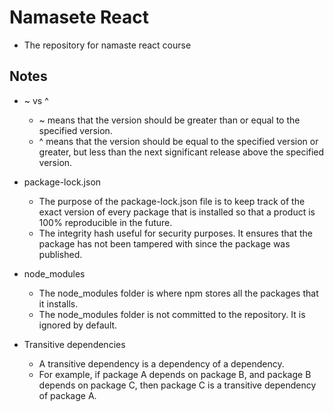 # Namasete React

- The repository for namaste react course

## Notes

- ~ vs ^

  - ~ means that the version should be greater than or equal to the specified version.
  - ^ means that the version should be equal to the specified version or greater, but less than the next significant release above the specified version.

- package-lock.json

  - The purpose of the package-lock.json file is to keep track of the exact version of every package that is installed so that a product is 100% reproducible in the future.
  - The integrity hash useful for security purposes. It ensures that the package has not been tampered with since the package was published.

- node_modules

  - The node_modules folder is where npm stores all the packages that it installs.
  - The node_modules folder is not committed to the repository. It is ignored by default.

- Transitive dependencies

  - A transitive dependency is a dependency of a dependency.
  - For example, if package A depends on package B, and package B depends on package C, then package C is a transitive dependency of package A.
